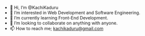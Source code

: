 - 👋 Hi, I’m @KachiKaduru
- 👀 I’m interested in Web Development and Software Engineering.
- 🌱 I’m currently learning Front-End Development.
- 💞️ I’m looking to collaborate on anything with anyone.
- 📫 How to reach me; kachikaduru@gmail.com

<!---
KachiKaduru/KachiKaduru is a ✨ special ✨ repository because its `README.md` (this file) appears on your GitHub profile.
You can click the Preview link to take a look at your changes.
--->
